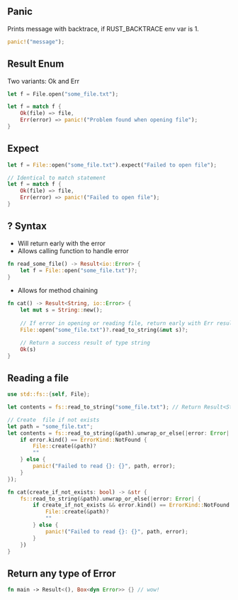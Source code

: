 ## Panic
Prints message with backtrace, if RUST_BACKTRACE env var is 1.
```rust
panic!("message");
```

## Result Enum
Two variants: Ok and Err
```rust
let f = File.open("some_file.txt");

let f = match f {
	Ok(file) => file,
	Err(error) => panic!("Problem found when opening file");
}
```

## Expect
```rust
let f = File::open("some_file.txt").expect("Failed to open file");

// Identical to match statement
let f = match f {
	Ok(file) => file,
	Err(error) => panic!("Failed to open file");
}
```

## ? Syntax
- Will return early with the error
- Allows calling function to handle error
```rust
fn read_some_file() -> Result<io::Error> {
	let f = File::open("some_file.txt")?;
}
```
- Allows for method chaining
```rust
fn cat() -> Result<String, io::Error> {
	let mut s = String::new();
	
	// If error in opening or reading file, return early with Err result
	File::open("some_file.txt")?.read_to_string(&mut s)?; 

	// Return a success result of type string
	Ok(s)
}
```

## Reading a file
```rust
use std::fs::{self, File};

let contents = fs::read_to_string("some_file.txt"); // Return Result<String, io::Error>

// Create  file if not exists
let path = "some_file.txt";
let contents = fs::read_to_string(&path).unwrap_or_else(|error: Error| {
	if error.kind() == ErrorKind::NotFound {
		File::create(&path)?
		""
	} else {
		panic!("Failed to read {}: {}", path, error);
	}
});

fn cat(create_if_not_exists: bool) -> &str {
	fs::read_to_string(&path).unwrap_or_else(|error: Error| {
		if create_if_not_exists && error.kind() == ErrorKind::NotFound {
			File::create(&path)?
			""
		} else {
			panic!("Failed to read {}: {}", path, error);
		}
	})
}
```

## Return any type of Error
```rust
fn main -> Result<(), Box<dyn Error>> {} // wow!
```
